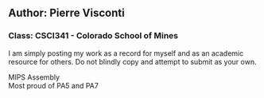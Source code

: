## Author: Pierre Visconti
### Class: CSCI341 - Colorado School of Mines

I am simply posting my work as a record for myself and as an academic resource for others. Do not blindly copy and attempt to submit as your own. 


MIPS Assembly  
Most proud of PA5 and PA7
